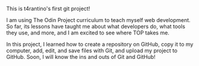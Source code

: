 This is t4rantino's first git project!

I am using The Odin Project curriculum to teach myself web development. So far, its lessons have taught me about what developers do, what tools they use, and more, and I am excited to see where TOP takes me.

In this project, I learned how to create a repository on GitHub, copy it to my computer, add, edit, and save files with Git, and upload my project to GitHub. Soon, I will know the ins and outs of Git and GitHub!
